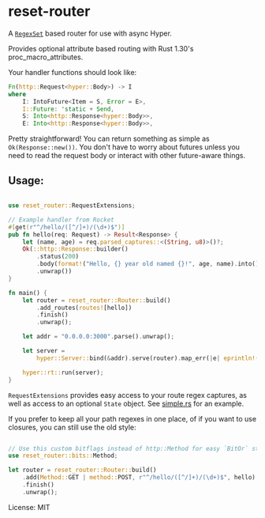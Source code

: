 # reset-router

A [`RegexSet`](https://doc.rust-lang.org/regex/regex/struct.RegexSet.html) based router for use with async Hyper.

Provides optional attribute based routing with Rust 1.30's proc_macro_attributes.

Your handler functions should look like:

```rust
Fn(http::Request<hyper::Body>) -> I
where
    I: IntoFuture<Item = S, Error = E>,
    I::Future: 'static + Send,
    S: Into<http::Response<hyper::Body>>,
    E: Into<http::Response<hyper::Body>>,
```

Pretty straightforward! You can return something as simple as `Ok(Response::new())`. You don't have to worry about futures
unless you need to read the request body or interact with other future-aware things.

## Usage:

```rust

use reset_router::RequestExtensions;

// Example handler from Rocket
#[get(r"^/hello/([^/]+)/(\d+)$")]
pub fn hello(req: Request) -> Result<Response> {    
    let (name, age) = req.parsed_captures::<(String, u8)>()?;
    Ok(::http::Response::builder()
        .status(200)
        .body(format!("Hello, {} year old named {}!", age, name).into())
        .unwrap())
}

fn main() {
    let router = reset_router::Router::build()
        .add_routes(routes![hello])
        .finish()
        .unwrap();

    let addr = "0.0.0.0:3000".parse().unwrap();

    let server =
        hyper::Server::bind(&addr).serve(router).map_err(|e| eprintln!("server error: {}", e));

    hyper::rt::run(server);
}
```

`RequestExtensions` provides easy access to your route regex captures, as well as access to an optional `State` object. See [simple.rs](https://github.com/kardeiz/reset-router/blob/master/reset-router/examples/simple.rs) for an example.

If you prefer to keep all your path regexes in one place, of if you want to use closures, you can still use the old style:

```rust

// Use this custom bitflags instead of http::Method for easy `BitOr` style method combinations
use reset_router::bits::Method;

let router = reset_router::Router::build()
    .add(Method::GET | method::POST, r"^/hello/([^/]+)/(\d+)$", hello)
    .finish()
    .unwrap();
```

License: MIT